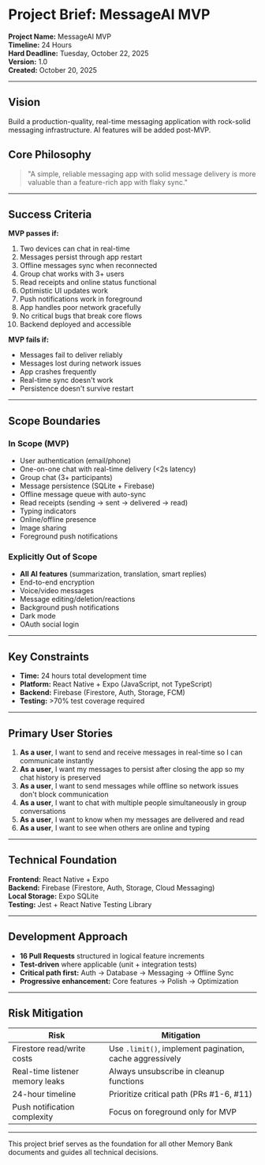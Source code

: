 # Project Brief: MessageAI MVP

**Project Name:** MessageAI MVP  
**Timeline:** 24 Hours  
**Hard Deadline:** Tuesday, October 22, 2025  
**Version:** 1.0  
**Created:** October 20, 2025

---

## Vision

Build a production-quality, real-time messaging application with rock-solid messaging infrastructure. AI features will be added post-MVP.

## Core Philosophy

> "A simple, reliable messaging app with solid message delivery is more valuable than a feature-rich app with flaky sync."

---

## Success Criteria

**MVP passes if:**
1. Two devices can chat in real-time
2. Messages persist through app restart
3. Offline messages sync when reconnected
4. Group chat works with 3+ users
5. Read receipts and online status functional
6. Optimistic UI updates work
7. Push notifications work in foreground
8. App handles poor network gracefully
9. No critical bugs that break core flows
10. Backend deployed and accessible

**MVP fails if:**
- Messages fail to deliver reliably
- Messages lost during network issues
- App crashes frequently
- Real-time sync doesn't work
- Persistence doesn't survive restart

---

## Scope Boundaries

### In Scope (MVP)
- User authentication (email/phone)
- One-on-one chat with real-time delivery (<2s latency)
- Group chat (3+ participants)
- Message persistence (SQLite + Firebase)
- Offline message queue with auto-sync
- Read receipts (sending → sent → delivered → read)
- Typing indicators
- Online/offline presence
- Image sharing
- Foreground push notifications

### Explicitly Out of Scope
- **All AI features** (summarization, translation, smart replies)
- End-to-end encryption
- Voice/video messages
- Message editing/deletion/reactions
- Background push notifications
- Dark mode
- OAuth social login

---

## Key Constraints

- **Time:** 24 hours total development time
- **Platform:** React Native + Expo (JavaScript, not TypeScript)
- **Backend:** Firebase (Firestore, Auth, Storage, FCM)
- **Testing:** >70% test coverage required

---

## Primary User Stories

1. **As a user**, I want to send and receive messages in real-time so I can communicate instantly
2. **As a user**, I want my messages to persist after closing the app so my chat history is preserved
3. **As a user**, I want to send messages while offline so network issues don't block communication
4. **As a user**, I want to chat with multiple people simultaneously in group conversations
5. **As a user**, I want to know when my messages are delivered and read
6. **As a user**, I want to see when others are online and typing

---

## Technical Foundation

**Frontend:** React Native + Expo  
**Backend:** Firebase (Firestore, Auth, Storage, Cloud Messaging)  
**Local Storage:** Expo SQLite  
**Testing:** Jest + React Native Testing Library  

---

## Development Approach

- **16 Pull Requests** structured in logical feature increments
- **Test-driven** where applicable (unit + integration tests)
- **Critical path first:** Auth → Database → Messaging → Offline Sync
- **Progressive enhancement:** Core features → Polish → Optimization

---

## Risk Mitigation

| Risk | Mitigation |
|------|------------|
| Firestore read/write costs | Use `.limit()`, implement pagination, cache aggressively |
| Real-time listener memory leaks | Always unsubscribe in cleanup functions |
| 24-hour timeline | Prioritize critical path (PRs #1-6, #11) |
| Push notification complexity | Focus on foreground only for MVP |

---

This project brief serves as the foundation for all other Memory Bank documents and guides all technical decisions.

